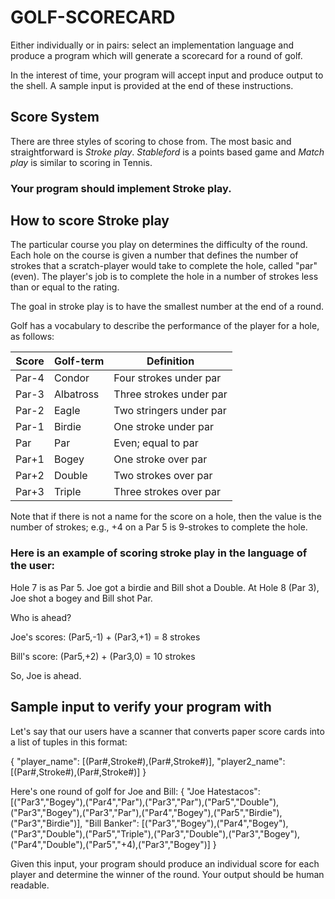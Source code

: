 # GOLF-SCORECARD

Either individually or in pairs: select an implementation language and produce a program which will generate a scorecard for a round of golf. 

In the interest of time, your program will accept input and produce output to the shell. A sample input is provided at the end of these instructions.

## Score System

There are three styles of scoring to chose from. The most basic and straightforward is *Stroke play*. *Stableford* is a points based game and *Match play* is similar to scoring in Tennis.

### Your program should implement Stroke play.

## How to score Stroke play

The particular course you play on determines the difficulty of the round. Each hole on the course is given a number that defines the number of strokes that a scratch-player would take to complete the hole, called "par" (even). The player's job is to complete the hole in a number of strokes less than or equal to the rating. 

The goal in stroke play is to have the smallest number at the end of a round.

Golf has a vocabulary to describe the performance of the player for a hole, as follows:

| Score | Golf-term | Definition              |
|-------|-----------|-------------------------|
| Par-4 | Condor    | Four strokes under par  |
| Par-3 | Albatross | Three strokes under par |
| Par-2 | Eagle     | Two stringers under par |
| Par-1 | Birdie    | One stroke under par    |
| Par   | Par       | Even; equal to par      |
| Par+1 | Bogey     | One stroke over par     |
| Par+2 | Double    | Two strokes over par    |
| Par+3 | Triple    | Three strokes over par  |

Note that if there is not a name for the score on a hole, then the value is the number of strokes; e.g., +4 on a Par 5 is 9-strokes to complete the hole.

### Here is an example of scoring stroke play in the language of the user:

Hole 7 is as Par 5. Joe got a birdie and Bill shot a Double. At Hole 8 (Par 3), Joe shot a bogey and Bill shot Par.

Who is ahead?

Joe's scores: (Par5,-1) + (Par3,+1) = 8 strokes

Bill's score: (Par5,+2) + (Par3,0) = 10 strokes

So, Joe is ahead.

## Sample input to verify your program with

Let's say that our users have a scanner that converts paper score cards into a list of tuples in this format:

{
	"player_name": [(Par#,Stroke#),(Par#,Stroke#)],
	"player2_name": [(Par#,Stroke#),(Par#,Stroke#)]
}

Here's one round of golf for Joe and Bill:
{
	"Joe Hatestacos": [("Par3","Bogey"),("Par4","Par"),("Par3","Par"),("Par5","Double"),("Par3","Bogey"),("Par3","Par"),("Par4","Bogey"),("Par5","Birdie"),("Par3","Birdie")],
	"Bill Banker": [("Par3","Bogey"),("Par4","Bogey"),("Par3","Double"),("Par5","Triple"),("Par3","Double"),("Par3","Bogey"),("Par4","Double"),("Par5","+4),("Par3","Bogey")]
}

Given this input, your program should produce an individual score for each player and determine the winner of the round. Your output should be human readable.

